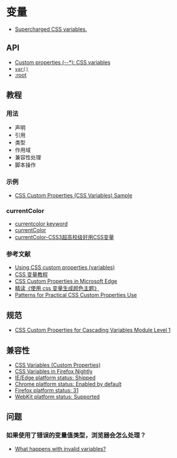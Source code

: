 # 变量

- [Supercharged CSS variables.](https://open-props.style/#)

## API

- [Custom properties (--*): CSS variables](https://developer.mozilla.org/en-US/docs/Web/CSS/--*)
- [`var()`](https://developer.mozilla.org/en-US/docs/Web/CSS/var)
- [:root](https://developer.mozilla.org/en-US/docs/Web/CSS/:root)

## 教程

### 用法

- 声明
- 引用
- 类型
- 作用域
- 兼容性处理
- 脚本操作

### 示例

- [CSS Custom Properties (CSS Variables) Sample](https://googlechrome.github.io/samples/css-custom-properties/index.html)

### currentColor

- [currentcolor keyword](https://developer.mozilla.org/en-US/docs/Web/CSS/color_value#currentcolor_keyword)
- [currentColor](https://css-tricks.com/currentcolor/)
- [currentColor-CSS3超高校级好用CSS变量](https://www.zhangxinxu.com/wordpress/2014/10/currentcolor-css3-powerful-css-keyword/)

### 参考文献

- [Using CSS custom properties (variables)](https://developer.mozilla.org/en-US/docs/Web/CSS/Using_CSS_custom_properties)
- [CSS 变量教程](https://www.ruanyifeng.com/blog/2017/05/css-variables.html)
- [CSS Custom Properties in Microsoft Edge](https://blogs.windows.com/msedgedev/2017/03/24/css-custom-properties/)
- [精读《使用 css 变量生成颜色主题》](https://segmentfault.com/a/1190000020256639?_ea=18131119#articleHeader1)
- [Patterns for Practical CSS Custom Properties Use](https://css-tricks.com/patterns-for-practical-css-custom-properties-use/)

## 规范

- [CSS Custom Properties for Cascading Variables Module Level 1](https://www.w3.org/TR/css-variables/)

## 兼容性

- [CSS Variables (Custom Properties)](https://caniuse.com/#feat=css-variables)
- [CSS Variables in Firefox Nightly](https://hacks.mozilla.org/2013/12/css-variables-in-firefox-nightly/)
- [IE/Edge platform status: Shipped](https://developer.microsoft.com/en-us/microsoft-edge/platform/status/csscustompropertiesakacssvariables/)
- [Chrome platform status: Enabled by default](https://www.chromestatus.com/feature/6401356696911872)
- [Firefox platform status: 31](https://platform-status.mozilla.org/#css-variables)
- [WebKit platform status: Supported](https://webkit.org/status/#specification-css-variables)

## 问题

### 如果使用了错误的变量值类型，浏览器会怎么处理？

- [What happens with invalid variables?](https://developer.mozilla.org/en-US/docs/Web/CSS/Using_CSS_custom_properties#What_happens_with_invalid_variables)
